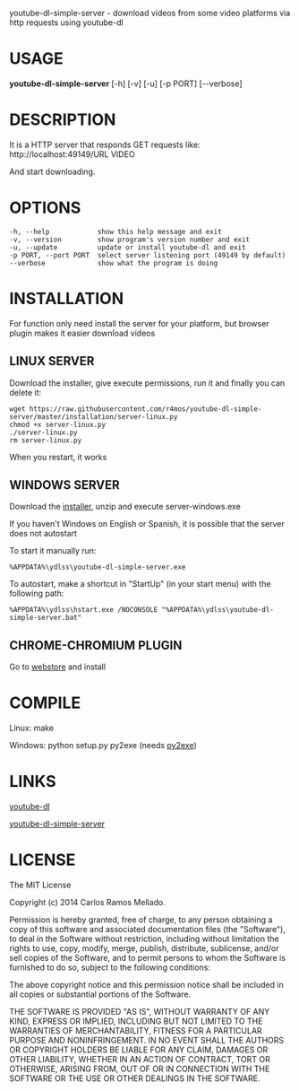 youtube-dl-simple-server - download videos from some video platforms via http requests using youtube-dl

# USAGE
**youtube-dl-simple-server** [-h] [-v] [-u] [-p PORT] [--verbose]

# DESCRIPTION
It is a HTTP server that responds GET requests like:
http://localhost:49149/URL VIDEO

And start downloading.

# OPTIONS
    -h, --help            show this help message and exit
    -v, --version         show program's version number and exit
    -u, --update          update or install youtube-dl and exit
    -p PORT, --port PORT  select server listening port (49149 by default)
    --verbose             show what the program is doing

# INSTALLATION
For function only need install the server for your platform, but browser plugin makes it easier download videos

## LINUX SERVER
Download the installer, give execute permissions, run it and finally you can delete it:

    wget https://raw.githubusercontent.com/r4mos/youtube-dl-simple-server/master/installation/server-linux.py
    chmod +x server-linux.py
    ./server-linux.py
    rm server-linux.py

When you restart, it works

## WINDOWS SERVER
Download the [installer](https://github.com/r4mos/youtube-dl-simple-server/raw/master/installation/server-windows/installer.zip), unzip and execute server-windows.exe

If you haven't Windows on English or Spanish, it is possible that the server does not autostart

To start it manually run:

	%APPDATA%\ydlss\youtube-dl-simple-server.exe

To autostart, make a shortcut in "StartUp" (in your start menu) with the following path:

	%APPDATA%\ydlss\hstart.exe /NOCONSOLE "%APPDATA%\ydlss\youtube-dl-simple-server.bat"

## CHROME-CHROMIUM PLUGIN
Go to [webstore](https://chrome.google.com/webstore/detail/youtube-dl-simple-server/kpfoekjfnlmomdeipjojapkhhpbgmmoc/) and install

# COMPILE
Linux: make

Windows: python setup.py py2exe (needs [py2exe](http://www.py2exe.org/))

# LINKS
[youtube-dl](https://github.com/rg3/youtube-dl)

[youtube-dl-simple-server](https://github.com/r4mos/youtube-dl-simple-server)

# LICENSE
The MIT License

Copyright (c) 2014 Carlos Ramos Mellado.

Permission is hereby granted, free of charge, to any person obtaining a copy of this software and associated documentation files (the "Software"), to deal in the Software without restriction, including without limitation the rights to use, copy, modify, merge, publish, distribute, sublicense, and/or sell copies of the Software, and to permit persons to whom the Software is furnished to do so, subject to the following conditions:

The above copyright notice and this permission notice shall be included in all copies or substantial portions of the Software.

THE SOFTWARE IS PROVIDED "AS IS", WITHOUT WARRANTY OF ANY KIND, EXPRESS OR IMPLIED, INCLUDING BUT NOT LIMITED TO THE WARRANTIES OF MERCHANTABILITY, FITNESS FOR A PARTICULAR PURPOSE AND NONINFRINGEMENT. IN NO EVENT SHALL THE AUTHORS OR COPYRIGHT HOLDERS BE LIABLE FOR ANY CLAIM, DAMAGES OR OTHER LIABILITY, WHETHER IN AN ACTION OF CONTRACT, TORT OR OTHERWISE, ARISING FROM, OUT OF OR IN CONNECTION WITH THE SOFTWARE OR THE USE OR OTHER DEALINGS IN THE SOFTWARE.